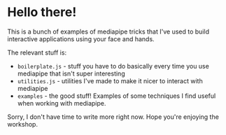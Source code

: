 # Hello there!

This is a bunch of examples of mediapipe tricks that I've used to build interactive
applications using your face and hands.

The relevant stuff is:

- `boilerplate.js` - stuff you have to do basically every time you use mediapipe that isn't super interesting
- `utilities.js` - utilities I've made to make it nicer to interact with mediapipe
- `examples` - the good stuff! Examples of some techniques I find useful when working with mediapipe.

Sorry, I don't have time to write more right now. Hope you're enjoying the workshop.
